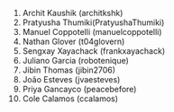 1. Archit Kaushik (architkshk)
2. Pratyusha Thumiki(PratyushaThumiki)
3. Manuel Coppotelli (manuelcoppotelli)
4. Nathan Glover (t04glovern)
5. Sengxay Xayachack (frankxayachack)
6. Juliano Garcia (robotenique)
7. Jibin Thomas (jibin2706)
8. João Esteves (jvaesteves)
9. Priya Gancayco (peacebefore)
10. Cole Calamos (ccalamos)
